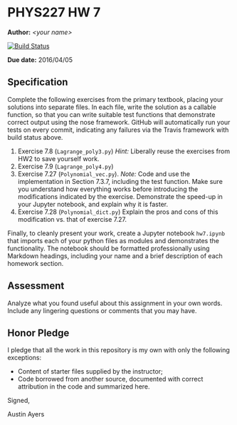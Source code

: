 # PHYS227 HW 7

**Author:** _\<your name\>_

[![Build Status](https://travis-ci.org/chapman-phys227-2016s/hw-7-C0deMonkee.svg?branch=master)](https://travis-ci.org/chapman-phys227-2016s/hw-7-C0deMonkee)

**Due date:** 2016/04/05

## Specification

Complete the following exercises from the primary textbook, placing your solutions into separate files. In each file, write the solution as a callable function, so that you can write suitable test functions that demonstrate correct output using the nose framework. GitHub will automatically run your tests on every commit, indicating any failures via the Travis framework with build status above.

1. Exercise 7.8 (```Lagrange_poly3.py```) *Hint:* Liberally reuse the exercises from HW2 to save yourself work.
1. Exercise 7.9 (```Lagrange_poly4.py```) 
1. Exercise 7.27 (```Polynomial_vec.py```). *Note:* Code and use the implementation in Section 7.3.7, including the test function.  Make sure you understand how everything works before introducing the modifications indicated by the exercise. Demonstrate the speed-up in your Jupyter notebook, and explain why it is faster.
1. Exercise 7.28 (```Polynomial_dict.py```) Explain the pros and cons of this modification vs. that of exercise 7.27.

Finally, to cleanly present your work, create a Jupyter notebook ```hw7.ipynb``` that imports each of your python files as modules and demonstrates the functionality. The notebook should be formatted professionally using Markdown headings, including your name and a brief description of each homework section.

## Assessment

Analyze what you found useful about this assignment in your own words. Include any lingering questions or comments that you may have.

## Honor Pledge

I pledge that all the work in this repository is my own with only the following exceptions:

* Content of starter files supplied by the instructor;
* Code borrowed from another source, documented with correct attribution in the code and summarized here.

Signed,

Austin Ayers
